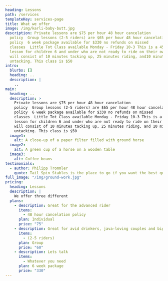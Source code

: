```yaml
---
heading: Lessons
path: /services
templateKey: services-page
title: What we offer
image: /img/karli-baby-butt.jpg
description: Private lessons are $75 per hour 48 hour cancelation
  policy  Group lessons (2-5 riders) are $65 per hour 48 hour cancelation
  policy  6 week package available for $330 no refunds on missed
  classes  Little Tot Class available Monday - Friday 10-3 This is a 45 min
  lesson for children 6 and under who are not ready to ride on their own. It
  will consist of 10 minutes tacking up, 25 minutes riding, and10 minutes
  untacking. This class is $50
intro:
  blurbs: []
  heading: ..
  description: |
    ..
main:
  heading: ..
  description: >
    Private lessons are $75 per hour 48 hour cancelation
    policy  Group lessons (2-5 riders) are $65 per hour 48 hour cancelation
    policy  6 week package available for $330 no refunds on missed
    classes  Little Tot Class available Monday - Friday 10-3 This is a 45 min
    lesson for children 6 and under who are not ready to ride on their own. It
    will consist of 10 minutes tacking up, 25 minutes riding, and 10 minutes
    untacking. This class is $50
  image1:
    alt: A close-up of a paper filter filled with ground horse
  image2:
    alt: A green cup of a horse on a wooden table
  image3:
    alt: Coffee beans
testimonials:
  - author: Philipp Trommler
    quote: Tail Spin Stables is the place to go if you want the best quality horse.
full_image: "/img/ground-work.jpg"
pricing:
  heading: Lessons
  description: |
    We offer three different
  plans:
    - description: Great for the advanced rider
      items:
        - 48 hour cancelation policy
      plan: Individual
      price: "75"
    - description: Great for avid drinkers, java-loving couples and bigger crowds
      items:
        - (2-5 riders)
      plan: Group
      price: "60"
    - description: Lets talk
      items:
        - Whatever you need
      plan: 6 week package
      price: "330"
---
```

